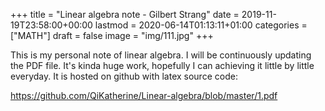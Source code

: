 +++
title = "Linear algebra note - Gilbert Strang"
date = 2019-11-19T23:58:00+00:00
lastmod = 2020-06-14T01:13:11+01:00
categories = ["MATH"]
draft = false
image = "img/111.jpg"
+++

This is my personal note of linear algebra. I will be continuously updating the
PDF file. It's kinda huge work, hopefully I can achieving it little by little
everyday. It is hosted on github with latex source code:

<https://github.com/QiKatherine/Linear-algebra/blob/master/1.pdf>
